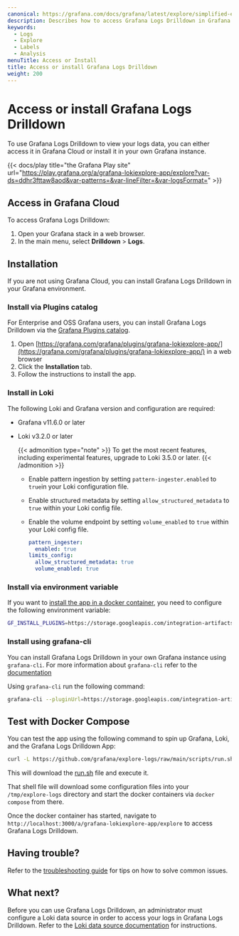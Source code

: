 ```yaml
---
canonical: https://grafana.com/docs/grafana/latest/explore/simplified-exploration/logs/access/
description: Describes how to access Grafana Logs Drilldown in Grafana Cloud and the different installation methods for self-hosted Grafana.
keywords:
  - Logs
  - Explore
  - Labels
  - Analysis
menuTitle: Access or Install
title: Access or install Grafana Logs Drilldown
weight: 200
---
```


# Access or install Grafana Logs Drilldown

To use Grafana Logs Drilldown to view your logs data, you can either access it in Grafana Cloud or install it in your own Grafana instance.

{{< docs/play title="the Grafana Play site" url="https://play.grafana.org/a/grafana-lokiexplore-app/explore?var-ds=ddhr3fttaw8aod&var-patterns=&var-lineFilter=&var-logsFormat=" >}}

## Access in Grafana Cloud

To access Grafana Logs Drilldown:

1. Open your Grafana stack in a web browser.
1. In the main menu, select **Drilldown** > **Logs**.

## Installation

If you are not using Grafana Cloud, you can install Grafana Logs Drilldown in your Grafana environment.

### Install via Plugins catalog

For Enterprise and OSS Grafana users, you can install Grafana Logs Drilldown via the [Grafana Plugins catalog](https://grafana.com/grafana/plugins/grafana-lokiexplore-app/).

1. Open [https://grafana.com/grafana/plugins/grafana-lokiexplore-app/](https://grafana.com/grafana/plugins/grafana-lokiexplore-app/) in a web browser
1. Click the **Installation** tab.
1. Follow the instructions to install the app.

### Install in Loki

The following Loki and Grafana version and configuration are required:

- Grafana v11.6.0 or later
- Loki v3.2.0 or later

   {{< admonition type="note" >}}
   To get the most recent features, including experimental features, upgrade to Loki 3.5.0 or later.
   {{< /admonition >}}

  - Enable pattern ingestion by setting `pattern-ingester.enabled` to `true`in your Loki configuration file.
  - Enable structured metadata by setting `allow_structured_metadata` to `true` within your Loki config file.
  - Enable the volume endpoint by setting `volume_enabled` to `true` within your Loki config file.

    ```yaml
    pattern_ingester:
      enabled: true
    limits_config:
      allow_structured_metadata: true
      volume_enabled: true
    ```

### Install via environment variable

If you want to [install the app in a docker container](https://grafana.com/docs/grafana/latest/setup-grafana/configure-docker/#install-plugins-in-the-docker-container), you need to configure the following environment variable:

```sh
GF_INSTALL_PLUGINS=https://storage.googleapis.com/integration-artifacts/grafana-lokiexplore-app/grafana-lokiexplore-app-latest.zip;grafana-lokiexplore-app
```

### Install using grafana-cli

You can install Grafana Logs Drilldown in your own Grafana instance using `grafana-cli`. For more information about `grafana-cli` refer to the [documentation](https://grafana.com/docs/grafana/latest/cli/.)

Using `grafana-cli` run the following command:

```sh
grafana-cli --pluginUrl=https://storage.googleapis.com/integration-artifacts/grafana-lokiexplore-app/grafana-lokiexplore-app-latest.zip plugins install grafana-lokiexplore-app
```

## Test with Docker Compose

You can test the app using the following command to spin up Grafana, Loki, and the Grafana Logs Drilldown App:

```sh
curl -L https://github.com/grafana/explore-logs/raw/main/scripts/run.sh | sh
```

This will download the [run.sh](https://github.com/grafana/explore-logs/blob/main/scripts/run.sh) file and execute it.

That shell file will download some configuration files into your `/tmp/explore-logs` directory and start the docker containers via `docker compose` from there.

Once the docker container has started, navigate to `http://localhost:3000/a/grafana-lokiexplore-app/explore` to access Grafana Logs Drilldown.

## Having trouble?

Refer to the [troubleshooting guide](../troubleshooting/) for tips on how to solve common issues.

## What next?

Before you can use Grafana Logs Drilldown, an administrator must configure a Loki data source in order to access your logs in Grafana Logs Drilldown.
Refer to the [Loki data source documentation](https://grafana.com/docs/grafana-cloud/connect-externally-hosted/data-sources/loki/) for instructions.
